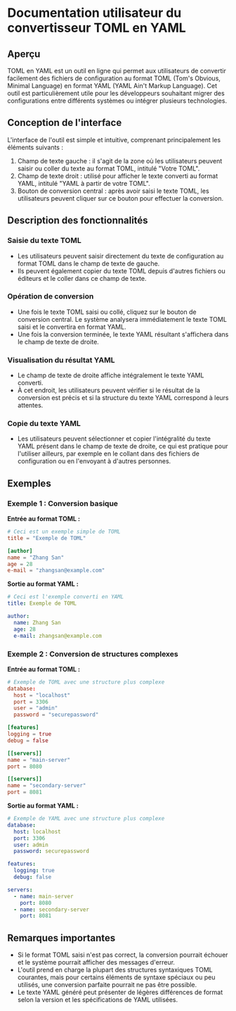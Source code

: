# Documentation utilisateur du convertisseur TOML en YAML

## Aperçu

TOML en YAML est un outil en ligne qui permet aux utilisateurs de convertir facilement des fichiers de configuration au format TOML (Tom's Obvious, Minimal Language) en format YAML (YAML Ain't Markup Language). Cet outil est particulièrement utile pour les développeurs souhaitant migrer des configurations entre différents systèmes ou intégrer plusieurs technologies.

## Conception de l'interface

L'interface de l'outil est simple et intuitive, comprenant principalement les éléments suivants :

1. Champ de texte gauche : il s'agit de la zone où les utilisateurs peuvent saisir ou coller du texte au format TOML, intitulé "Votre TOML".
2. Champ de texte droit : utilisé pour afficher le texte converti au format YAML, intitulé "YAML à partir de votre TOML".
3. Bouton de conversion central : après avoir saisi le texte TOML, les utilisateurs peuvent cliquer sur ce bouton pour effectuer la conversion.

## Description des fonctionnalités

### Saisie du texte TOML

- Les utilisateurs peuvent saisir directement du texte de configuration au format TOML dans le champ de texte de gauche.
- Ils peuvent également copier du texte TOML depuis d'autres fichiers ou éditeurs et le coller dans ce champ de texte.

### Opération de conversion

- Une fois le texte TOML saisi ou collé, cliquez sur le bouton de conversion central. Le système analysera immédiatement le texte TOML saisi et le convertira en format YAML.
- Une fois la conversion terminée, le texte YAML résultant s'affichera dans le champ de texte de droite.

### Visualisation du résultat YAML

- Le champ de texte de droite affiche intégralement le texte YAML converti.
- À cet endroit, les utilisateurs peuvent vérifier si le résultat de la conversion est précis et si la structure du texte YAML correspond à leurs attentes.

### Copie du texte YAML

- Les utilisateurs peuvent sélectionner et copier l'intégralité du texte YAML présent dans le champ de texte de droite, ce qui est pratique pour l'utiliser ailleurs, par exemple en le collant dans des fichiers de configuration ou en l'envoyant à d'autres personnes.

## Exemples

### Exemple 1 : Conversion basique

**Entrée au format TOML :**

```toml
# Ceci est un exemple simple de TOML
title = "Exemple de TOML"

[author]
name = "Zhang San"
age = 28
e-mail = "zhangsan@example.com"
```

**Sortie au format YAML :**

```yaml
# Ceci est l'exemple converti en YAML
title: Exemple de TOML

author:
  name: Zhang San
  age: 28
  e-mail: zhangsan@example.com
```

### Exemple 2 : Conversion de structures complexes

**Entrée au format TOML :**

```toml
# Exemple de TOML avec une structure plus complexe
database:
  host = "localhost"
  port = 3306
  user = "admin"
  password = "securepassword"

[features]
logging = true
debug = false

[[servers]]
name = "main-server"
port = 8080

[[servers]]
name = "secondary-server"
port = 8081
```

**Sortie au format YAML :**

```yaml
# Exemple de YAML avec une structure plus complexe
database:
  host: localhost
  port: 3306
  user: admin
  password: securepassword

features:
  logging: true
  debug: false

servers:
  - name: main-server
    port: 8080
  - name: secondary-server
    port: 8081
```

## Remarques importantes

- Si le format TOML saisi n'est pas correct, la conversion pourrait échouer et le système pourrait afficher des messages d'erreur.
- L'outil prend en charge la plupart des structures syntaxiques TOML courantes, mais pour certains éléments de syntaxe spéciaux ou peu utilisés, une conversion parfaite pourrait ne pas être possible.
- Le texte YAML généré peut présenter de légères différences de format selon la version et les spécifications de YAML utilisées.